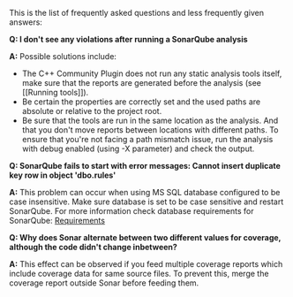 This is the list of frequently asked questions and less frequently given answers:

**Q: I don't see any violations after running a SonarQube analysis**

**A:** Possible solutions include: 
* The C++ Community Plugin does not run any static analysis tools itself, make sure that the reports are generated before the analysis (see [[Running tools]]). 
* Be certain the properties are correctly set and the used paths are absolute or relative to the project root.
* Be sure that the tools are run in the same location as the analysis. And that you don't move reports between locations with different paths. To ensure that you're not facing a path mismatch issue, run the analysis with debug enabled (using -X parameter) and check the output.

**Q: SonarQube fails to start with error messages: Cannot insert duplicate key row in object 'dbo.rules'**

**A:** This problem can occur when using MS SQL database configured to be case insensitive. Make sure database is set to be case sensitive and restart SonarQube. For more information check database requirements for SonarQube: [Requirements](http://docs.codehaus.org/display/SONAR/Requirements)

**Q: Why does Sonar alternate between two different values for coverage, although the code didn't change inbetween?**

**A:** This effect can be observed if you feed multiple coverage reports which include coverage data for same source files. To prevent this, merge the coverage report outside Sonar before feeding them.